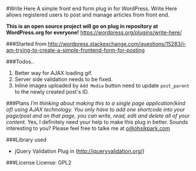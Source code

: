 #Write Here
A simple front end form plug in for WordPress.
Write Here allows registered users to post and manage articles from front end.

**This is an open source project will go on plug in repository at WordPress.org for everyone!**
https://wordpress.org/plugins/write-here/


###Started from
http://wordpress.stackexchange.com/questions/15283/i-am-trying-to-create-a-simple-frontend-form-for-posting

###Todos..

1. Better way for AJAX loading gif.
2. Server side validation needs to be fixed.
3. Inline images uploaded by `Add Media` button need to update `post_parent` to the newly created post's ID.

###Plans
*I'm thinking about making this to a single page application(kind of) using AJAX technology. You only have to add one shortcode into your page/post and on that page, you can write, read, edit and delete all of your content.*
Yes, I definitely need your help to make this plug in better. Sounds interesting to you? Please feel free to talke me at
o@ohsikpark.com

###Library used
- jQuery Validation Plug in (http://jqueryvalidation.org/)

###License
License: GPL2